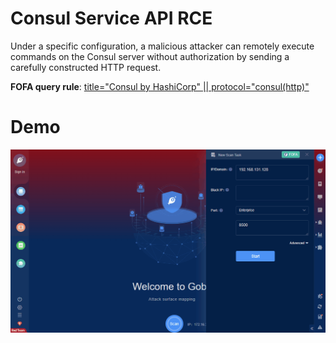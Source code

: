 # Consul Service API RCE

Under a specific configuration, a malicious attacker can remotely execute commands on the Consul server without authorization by sending a carefully constructed HTTP request.

**FOFA query rule**: [title="Consul by HashiCorp" || protocol="consul(http)"](https://fofa.so/result?qbase64=dGl0bGU9IkNvbnN1bCBieSBIYXNoaUNvcnAiIHx8IHByb3RvY29sPSJjb25zdWwoaHR0cCki)

# Demo

![](Consul_Service_API_RCE.gif)
